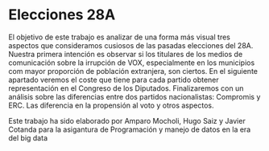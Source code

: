 # Elecciones 28A
El objetivo de este trabajo es analizar de una forma más visual tres aspectos que consideramos cusiosos de las pasadas elecciones del 28A. Nuestra primera intención es observar si los titulares de los medios de comunicación sobre la irrupción de VOX, especialmente en los municipios com mayor proporción de población extranjera, son ciertos. En el siguiente apartado veremos el coste que tiene para cada partido obtener representación en el Congreso de los Diputados. Finalizaremos con un análisis sobre las diferencias entre dos partidos nacionalistas: Compromis y ERC. Las diferencia en la propensión al voto y otros aspectos.


Este trabajo ha sido elaborado por Amparo Mocholi, Hugo Saiz y Javier Cotanda para la asigantura de Programación y manejo de datos en la era del big data
